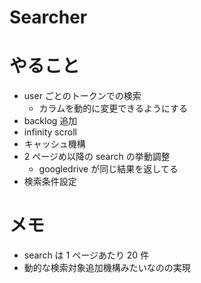 # Searcher

# やること

- user ごとのトークンでの検索
  - カラムを動的に変更できるようにする
- backlog 追加
- infinity scroll
- キャッシュ機構
- 2 ページめ以降の search の挙動調整
  - googledrive が同じ結果を返してる
- 検索条件設定

# メモ

- search は 1 ページあたり 20 件
- 動的な検索対象追加機構みたいなのの実現
